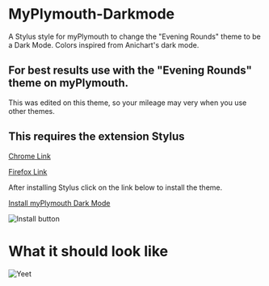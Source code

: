 # MyPlymouth-Darkmode
A Stylus style for myPlymouth to change the "Evening Rounds" theme to be a Dark Mode.
Colors inspired from Anichart's dark mode.
## For best results use with the "Evening Rounds" theme on myPlymouth.
This was edited on this theme, so your mileage may very when you use other themes.
## This requires the extension Stylus
[Chrome Link](https://chrome.google.com/webstore/detail/stylus/clngdbkpkpeebahjckkjfobafhncgmne/)

[Firefox Link](https://addons.mozilla.org/en-US/firefox/addon/styl-us/)

After installing Stylus click on the link below to install the theme.

[Install myPlymouth Dark Mode](https://github.com/faalqt/MyPlymouth-Darkmode/raw/master/darkmode.user.css)

![Install button](https://i.imgur.com/4WnKahb.png)

# What it should look like
![Yeet](https://i.imgur.com/zT4vmHt.png)
